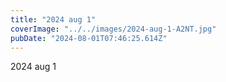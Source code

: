 ```yaml
---
title: "2024 aug 1"
coverImage: "../../images/2024-aug-1-A2NT.jpg"
pubDate: "2024-08-01T07:46:25.614Z"
---
```


2024 aug 1
